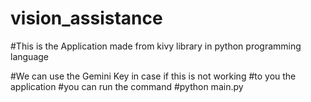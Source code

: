 # vision_assistance
#This is the Application made from kivy library in python programming language

#We can use the Gemini Key in case if this is not working
#to you the application
#you can run the command
#python main.py 
